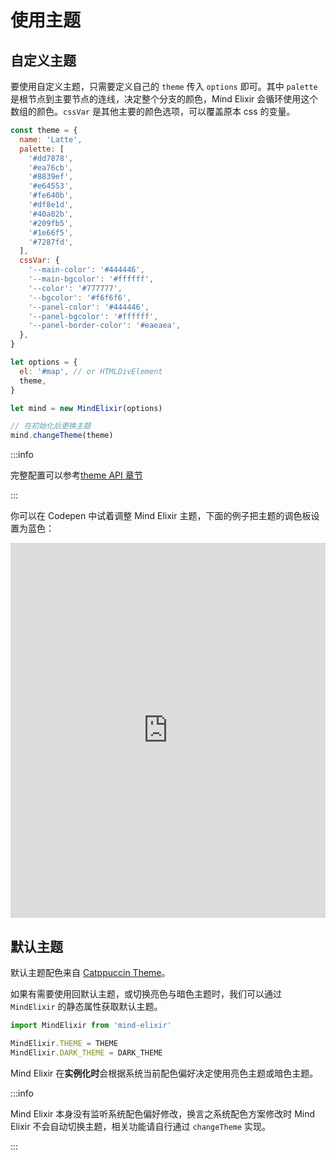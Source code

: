 # 使用主题

## 自定义主题

要使用自定义主题，只需要定义自己的 `theme` 传入 `options` 即可。其中 `palette` 是根节点到主要节点的连线，决定整个分支的颜色，Mind Elixir 会循环使用这个数组的颜色。`cssVar` 是其他主要的颜色选项，可以覆盖原本 css 的变量。

```js
const theme = {
  name: 'Latte',
  palette: [
    '#dd7878',
    '#ea76cb',
    '#8839ef',
    '#e64553',
    '#fe640b',
    '#df8e1d',
    '#40a02b',
    '#209fb5',
    '#1e66f5',
    '#7287fd',
  ],
  cssVar: {
    '--main-color': '#444446',
    '--main-bgcolor': '#ffffff',
    '--color': '#777777',
    '--bgcolor': '#f6f6f6',
    '--panel-color': '#444446',
    '--panel-bgcolor': '#ffffff',
    '--panel-border-color': '#eaeaea',
  },
}

let options = {
  el: '#map', // or HTMLDivElement
  theme,
}

let mind = new MindElixir(options)

// 在初始化后更换主题
mind.changeTheme(theme)
```

:::info

完整配置可以参考[theme API 章节](../api/mind-elixir.theme.md)

:::

你可以在 Codepen 中试着调整 Mind Elixir 主题，下面的例子把主题的调色板设置为蓝色：

<iframe height="600" style="width: 100%;" scrolling="no" title="Mind Elixir 3.x" src="https://codepen.io/ssshooter/embed/oNVwZJw?default-tab=js%2Cresult" frameborder="no" loading="lazy" allowtransparency="true" allowfullscreen="true">
  See the Pen <a href="https://codepen.io/ssshooter/pen/oNVwZJw">
  Mind Elixir 3.x</a> by ssshooter (<a href="https://codepen.io/ssshooter">@ssshooter</a>)
  on <a href="https://codepen.io">CodePen</a>.
</iframe>

## 默认主题

默认主题配色来自 [Catppuccin Theme](https://github.com/catppuccin/catppuccin)。

如果有需要使用回默认主题，或切换亮色与暗色主题时，我们可以通过 `MindElixir` 的静态属性获取默认主题。

```js
import MindElixir from 'mind-elixir'

MindElixir.THEME = THEME
MindElixir.DARK_THEME = DARK_THEME
```

Mind Elixir 在**实例化时**会根据系统当前配色偏好决定使用亮色主题或暗色主题。

:::info

Mind Elixir 本身没有监听系统配色偏好修改，换言之系统配色方案修改时 Mind Elixir 不会自动切换主题，相关功能请自行通过 `changeTheme` 实现。

:::
